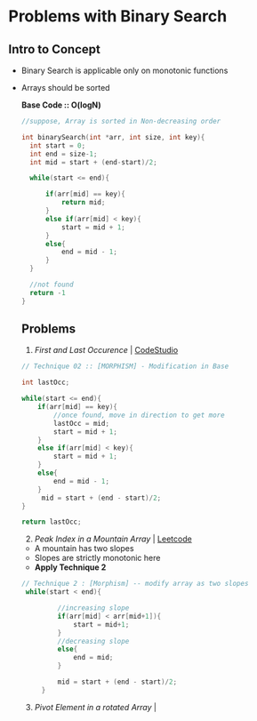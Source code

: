 # Problems with Binary Search

## Intro to Concept
- Binary Search is applicable only on monotonic functions
- Arrays should be sorted
  
  **Base Code :: O(logN)**
  ```C++
  //suppose, Array is sorted in Non-decreasing order

  int binarySearch(int *arr, int size, int key){
    int start = 0;
    int end = size-1;
    int mid = start + (end-start)/2;

    while(start <= end){

        if(arr[mid] == key){
            return mid;
        }
        else if(arr[mid] < key){
            start = mid + 1;
        }
        else{
            end = mid - 1;
        }
    }

    //not found
    return -1
  }
  ```

  ## Problems

  1. *First and Last Occurence*  | [CodeStudio](https://www.codingninjas.com/studio/problems/find-duplicate-in-array_1112602)
    ```C++
    // Technique 02 :: [MORPHISM] - Modification in Base

    int lastOcc;

    while(start <= end){
        if(arr[mid] == key){
            //once found, move in direction to get more
            lastOcc = mid;
            start = mid + 1;
        }
        else if(arr[mid] < key){
            start = mid + 1;
        }
        else{
            end = mid - 1;
        }
         mid = start + (end - start)/2;
    }

    return lastOcc;
    ```
  2. *Peak Index in a Mountain Array* |  [Leetcode](https://leetcode.com/problems/peak-index-in-a-mountain-array/)
   - A mountain has two slopes
   - Slopes are strictly monotonic here
   - **Apply Technique 2**

   ```C++
   // Technique 2 : [Morphism] -- modify array as two slopes
    while(start < end){

            //increasing slope
            if(arr[mid] < arr[mid+1]){
                start = mid+1;
            }
            //decreasing slope
            else{
                end = mid;
            } 

            mid = start + (end - start)/2;
        }
   ``` 
  
  3. *Pivot Element in a rotated Array* | 